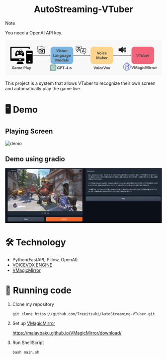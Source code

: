 <div align="center">
<h1>
    <br>
    AutoStreaming-VTuber
    <br>
</h1>

</div>

> [!NOTE]
> You need a OpenAI API key.

![teaser](./images/teaser.png)

This project is a system that allows VTuber to recognize their own screen and automatically play the game live.

# 🖥️ Demo
## Playing Screen
![demo](./images/demo.png)

## Demo using gradio
![gradio](./images/gradio.png)

#  🛠️ Technology
- Python(FastAPI, Pillow, OpenAI)
- [VOICEVOX ENGINE](https://github.com/VOICEVOX/voicevox_engine)
- [VMagicMirror](https://github.com/malaybaku/VMagicMirror)

# 🧾 Running code
1. Clone my repository
    ```
    git clone https://github.com/Treeitsuki/AutoStreaming-VTuber.git
    ```
1. Set up [VMagicMirror](https://malaybaku.github.io/VMagicMirror/)

    https://malaybaku.github.io/VMagicMirror/download/

1. Run ShellScript
    ```
    bash main.sh
    ```


